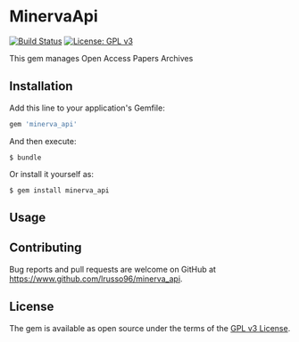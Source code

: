 # MinervaApi
[![Build Status](https://travis-ci.com/lrusso96/minerva_api.svg?branch=master)](https://travis-ci.com/lrusso96/minerva_api)
[![License: GPL v3](https://img.shields.io/badge/License-GPL%20v3-blue.svg)](https://www.gnu.org/licenses/gpl-3.0)

This gem manages Open Access Papers Archives

## Installation

Add this line to your application's Gemfile:

```ruby
gem 'minerva_api'
```

And then execute:

    $ bundle

Or install it yourself as:

    $ gem install minerva_api

## Usage

## Contributing

Bug reports and pull requests are welcome on GitHub at https://www.github.com/lrusso96/minerva_api.

## License

The gem is available as open source under the terms of the [GPL v3 License](https://www.gnu.org/licenses/gpl-3.0).
